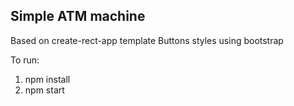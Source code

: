 ## Simple ATM machine

Based on create-rect-app template
Buttons styles using bootstrap

To run:
1. npm install
2. npm start
